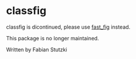 # classfig

classfig is dicontinued, please use [fast_fig](project/fast_fig/) instead.

This package is no longer maintained.

Written by Fabian Stutzki


